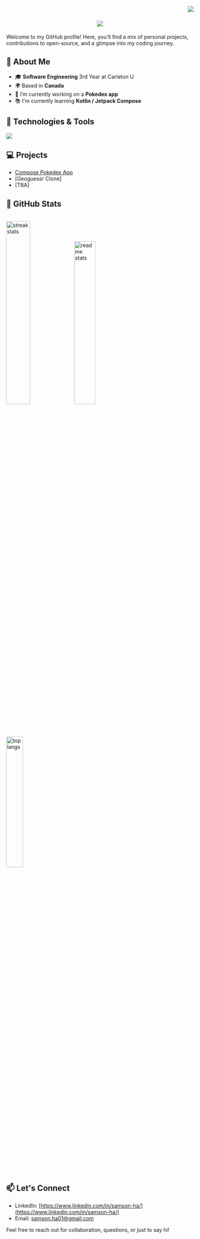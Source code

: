 <img align="right" src="https://visitor-badge.laobi.icu/badge?page_id=SamsonHa2.SamsonHa2" />

<h1 align="center">
    <img src="https://readme-typing-svg.herokuapp.com/?font=Righteous&size=35&center=true&vCenter=true&width=500&height=70&duration=4000&lines=Hi+There!+👋;+I'm+Samson+Ha!;" />
</h1>

Welcome to my GitHub profile! Here, you'll find a mix of personal projects, contributions to open-source, and a glimpse into my coding journey.

## 🌱 About Me
- 🎓 **Software Engineering** 3rd Year at Carleton U
- 🌍 Based in **Canada**
- 🔭 I’m currently working on a **Pokedex app**
- 📚 I'm currently learning **Kotlin / Jetpack Compose**

## 🔧 Technologies & Tools

<img src="https://skillicons.dev/icons?i=kotlin,androidstudio,c,css,gradle,java,javascript,py,react,vscode,github" /><br>

## 💻 Projects

- [Compose Pokedex App](https://github.com/SamsonHa2/Pokedex) 
- [Geoguessr Clone] <!-- (Link to Project) - Short project description. -->
- [TBA] <!-- (Link to Project) - Short project description. -->

## 🚀 GitHub Stats

<br>

<div>
    <img width="35.5%" src="https://streak-stats.demolab.com/?user=SamsonHa2&count_private=true&theme=react&border_radius=10" alt="streak stats"/>
    <img width="33.5%" src="https://github-readme-stats.vercel.app/api?username=SamsonHa2&count_private=true&show_icons=true&theme=react&rank_icon=github&border_radius=10" alt="readme stats" />
    <img width="30%" src="https://github-readme-stats.vercel.app/api/top-langs/?username=SamsonHa2&hide=HTML&langs_count=8&layout=compact&theme=react&border_radius=10&size_weight=0.5&count_weight=0.5&exclude_repo=github-readme-stats" alt="top langs" />
</div>

## 📫 Let's Connect

- LinkedIn: [https://www.linkedin.com/in/samson-ha/](https://www.linkedin.com/in/samson-ha/)
- Email: samson.ha01@gmail.com


Feel free to reach out for collaboration, questions, or just to say hi!
